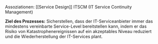 Assoziationen: [[Service Design]]
ITSCM (IT Service Continuity Management)

**Ziel des Prozesses:**
Sicherstellen, dass der IT-Serviceanbieter immer das mindestens vereinbarte Service-Level bereitstellen kann, indem er das Risiko von Katastrophenereignissen auf ein akzeptables Niveau reduziert und die Wiederherstellung der IT-Services plant.
